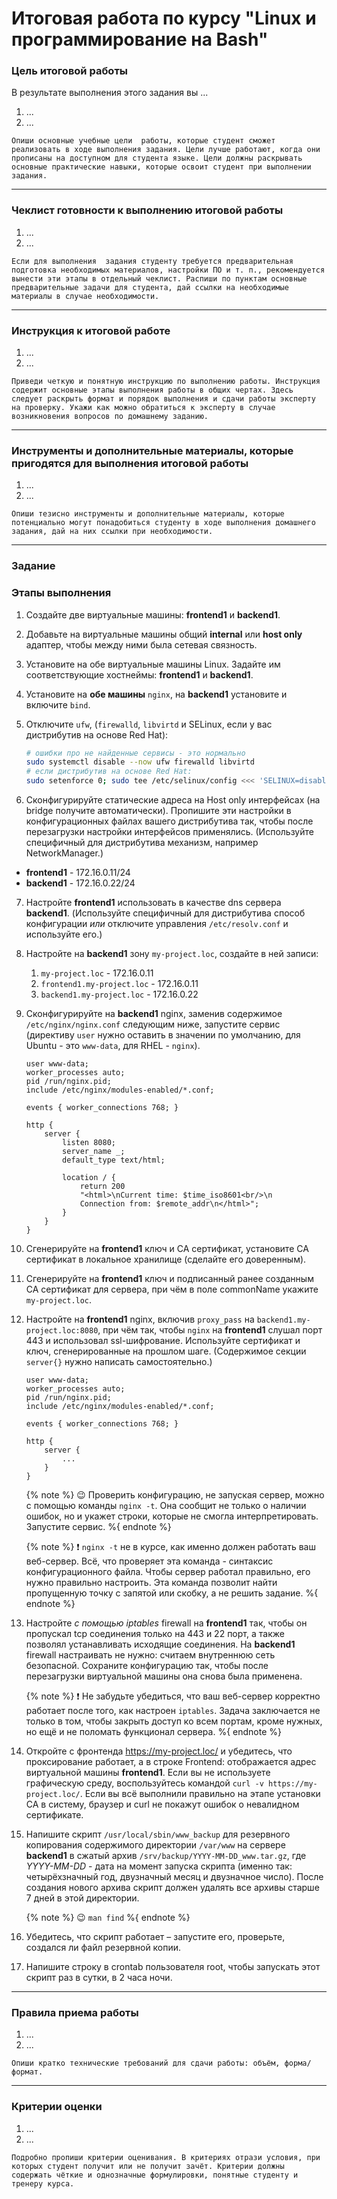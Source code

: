 # Итоговая работа по курсу "Linux и программирование на Bash"

### Цель итоговой работы

В результате выполнения этого задания вы ... 

1. ...
2. ...

`Опиши основные учебные цели  работы, которые студент сможет реализовать в ходе выполнения задания. Цели лучше работают, когда они прописаны на доступном для студента языке. Цели должны раскрывать основные практические навыки, которые освоит студент при выполнении задания.`

------

### Чеклист готовности к выполнению итоговой работы

1. ...
2. ...

`Если для выполнения  задания студенту требуется предварительная подготовка необходимых материалов, настройки ПО и т. п., рекомендуется вынести эти этапы в отдельный чеклист. Распиши по пунктам основные предварительные задачи для студента, дай ссылки на необходимые материалы в случае необходимости.`


------

### Инструкция к итоговой работе

1. ...
2. ...

`Приведи четкую и понятную инструкцию по выполнению работы. Инструкция содержит основные этапы выполнения работы в общих чертах. Здесь следует раскрыть формат и порядок выполнения и сдачи работы эксперту на проверку. Укажи как можно обратиться к эксперту в случае возникновения вопросов по домашнему заданию.`

------

### Инструменты и дополнительные материалы, которые пригодятся для выполнения итоговой работы

1. ...
2. ...

`Опиши тезисно инструменты и дополнительные материалы, которые потенциально могут понадобиться студенту в ходе выполнения домашнего задания, дай на них ссылки при необходимости.`

------

### Задание 


### Этапы выполнения

1. Создайте две виртуальные машины: **frontend1** и **backend1**.
2. Добавьте на виртуальные машины общий **internal** или **host only** адаптер, чтобы между ними была сетевая связность.
3. Установите на обе виртуальные машины Linux. Задайте им соответствующие хостнеймы: **frontend1** и **backend1**.
4. Установите на **обе машины** `nginx`, на **backend1** установите и включите `bind`.
5. Отключите `ufw`, (`firewalld`, `libvirtd` и SELinux, если у вас дистрибутив на основе Red Hat):

    ```bash
    # ошибки про не найденные сервисы - это нормально
    sudo systemctl disable --now ufw firewalld libvirtd
    # если дистрибутив на основе Red Hat:
    sudo setenforce 0; sudo tee /etc/selinux/config <<< 'SELINUX=disabled'
    ```

6. Сконфигурируйте статические адреса на Host only интерфейсах (на bridge получите автоматически). Пропишите эти настройки в конфигурационных файлах вашего дистрибутива так, чтобы после перезагрузки настройки интерфейсов применялись. (Используйте специфичный для дистрибутива механизм, например NetworkManager.)
- **frontend1** - 172.16.0.11/24
- **backend1** - 172.16.0.22/24
7. Настройте **frontend1** использовать в качестве dns сервера **backend1**. (Используйте специфичный для дистрибутива способ конфигурации *или* отключите управления `/etc/resolv.conf` и используйте его.)
8. Настройте на **backend1** зону `my-project.loc`, создайте в ней записи:
    1. `my-project.loc` - 172.16.0.11
    2. `frontend1.my-project.loc` - 172.16.0.11
    3. `backend1.my-project.loc` - 172.16.0.22
9. Сконфигурируйте на **backend1** nginx, заменив содержимое `/etc/nginx/nginx.conf` следующим ниже, запустите сервис (директиву `user` нужно оставить в значении по умолчанию, для Ubuntu - это `www-data`, для RHEL - `nginx`).

    ```
    user www-data;
    worker_processes auto;
    pid /run/nginx.pid;
    include /etc/nginx/modules-enabled/*.conf;

    events { worker_connections 768; }

    http {
        server {
            listen 8080;
            server_name _;
            default_type text/html;

            location / {
                return 200
                "<html>\nCurrent time: $time_iso8601<br/>\n
                Connection from: $remote_addr\n</html>";
            }
        }
    }
    ```

10. Сгенерируйте на **frontend1** ключ и CA сертификат, установите CA сертификат в локальное хранилище (сделайте его доверенным).
11. Сгенерируйте на **frontend1** ключ и подписанный ранее созданным CA сертификат для сервера, при чём в поле commonName укажите `my-project.loc`.
12. Настройте на **frontend1** nginx, включив `proxy_pass` на `backend1.my-project.loc:8080`, при чём так, чтобы `nginx` на **frontend1** слушал порт 443 и использовал ssl-шифрование. Используйте сертификат и ключ, сгенерированные на прошлом шаге. (Содержимое секции `server{}` нужно написать самостоятельно.)

    ```
    user www-data;
    worker_processes auto;
    pid /run/nginx.pid;
    include /etc/nginx/modules-enabled/*.conf;

    events { worker_connections 768; }

    http {
        server {
            ...
        }
    }
    ```

    {% note %}
    😉 Проверить конфигурацию, не запуская сервер, можно с помощью команды `nginx -t`. Она сообщит не только о наличии ошибок, но и укажет строки, которые не смогла интерпретировать. Запустите сервис.
    %{ endnote %}

    {% note %}
    ❗ `nginx -t` не в курсе, как именно должен работать ваш веб-сервер. Всё, что проверяет эта команда - синтаксис конфигурационного файла. Чтобы сервер работал правильно, его нужно правильно настроить. Эта команда позволит найти пропущенную точку с запятой или скобку, а не решить задание.
    %{ endnote %}

13. Настройте *с помощью iptables* firewall на **frontend1** так, чтобы он пропускал tcp соединения только на 443 и 22 порт, а также позволял устанавливать исходящие соединения. На **backend1** firewall настраивать не нужно: считаем внутреннюю сеть безопасной. Сохраните конфигурацию так, чтобы после перезагрузки виртуальной машины она снова была применена.

    {% note %}
    ❗ Не забудьте убедиться, что ваш веб-сервер корректно работает после того, как настроен `iptables`. Задача заключается не только в том, чтобы закрыть доступ ко всем портам, кроме нужных, но ещё и не поломать функционал сервера.
    %{ endnote %}

14. Откройте с фронтенда https://my-project.loc/ и убедитесь, что проксирование работает, а в строке Frontend: отображается адрес виртуальной машины **frontend1**. Если вы не используете графическую среду, воспользуйтесь командой `curl -v https://my-project.loc/`. Если вы всё выполнили правильно на этапе установки CA в систему, браузер и curl не покажут ошибок о невалидном сертификате.
15. Напишите скрипт `/usr/local/sbin/www_backup` для резервного копирования
содержимого директории `/var/www` на сервере **backend1** в сжатый архив
`/srv/backup/YYYY-MM-DD_www.tar.gz`, где *YYYY-MM-DD* - дата на момент запуска скрипта (именно так: четырёхзначный год, двузначный месяц и двузначное число). После создания нового архива скрипт должен удалять все архивы старше 7 дней в этой директории.

    {% note %}
    😉 `man find`
    %{ endnote %}

16. Убедитесь, что скрипт работает – запустите его, проверьте, создался ли файл резервной копии.
17. Напишите строку в crontab пользователя root, чтобы запускать этот скрипт раз в сутки,
в 2 часа ночи.

------

### Правила приема работы

1. ...
2. ...

`Опиши кратко технические требований для сдачи работы: объём, форма/формат.` 


------

### Критерии оценки

1. ...
2. ...

`Подробно пропиши критерии оценивания. В критериях отрази условия, при которых студент получит или не получит зачёт. Критерии должны содержать чёткие и однозначные формулировки, понятные студенту и тренеру курса.`

